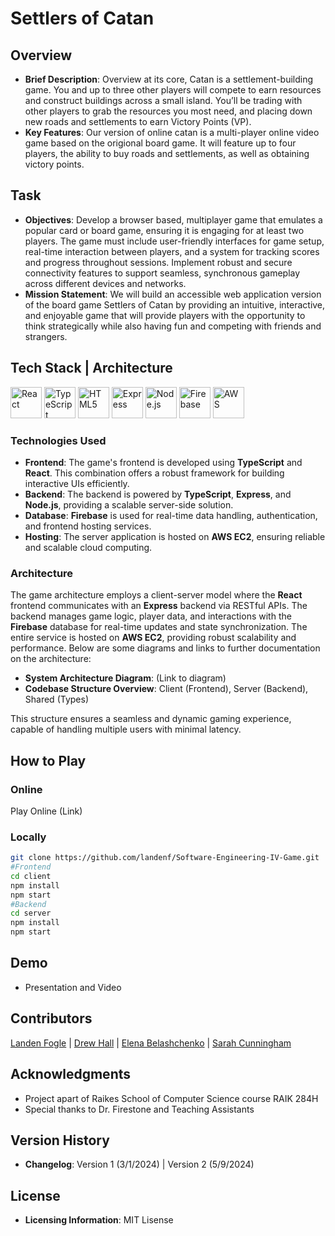 # Settlers of Catan

## Overview
- **Brief Description**: Overview at its core, Catan is a settlement-building game. You and up to three other players will compete to earn resources and construct buildings across a small island. You’ll be trading with other players to grab the resources you most need, and placing down new roads and settlements to earn Victory Points (VP).
- **Key Features**: Our version of online catan is a multi-player online video game based on the origional board game. It will feature up to four players, the ability to buy roads and settlements, as well as obtaining victory points. 

## Task
- **Objectives**: Develop a browser based, multiplayer game that emulates a popular card or board game, ensuring it is engaging for at least two players. The game must include user-friendly interfaces for game setup, real-time interaction between players, and a system for tracking scores and progress throughout sessions. Implement robust and secure connectivity features to support seamless, synchronous gameplay across different devices and networks.
- **Mission Statement**: We will build an accessible web application version of the board game Settlers of Catan by providing an intuitive, interactive, and enjoyable game that will provide players with  the opportunity to think strategically while also having fun and competing with friends and strangers. 

## Tech Stack | Architecture
<p>
  <img src="https://upload.wikimedia.org/wikipedia/commons/a/a7/React-icon.svg" width="50" alt="React">
  <img src="https://upload.wikimedia.org/wikipedia/commons/4/4c/Typescript_logo_2020.svg" width="50" alt="TypeScript">
  <img src="https://upload.wikimedia.org/wikipedia/commons/6/61/HTML5_logo_and_wordmark.svg" width="50" alt="HTML5">
  <img src="https://upload.wikimedia.org/wikipedia/commons/6/64/Expressjs.png" width="50" alt="Express">
  <img src="https://upload.wikimedia.org/wikipedia/commons/d/d9/Node.js_logo.svg" width="50" alt="Node.js">
  <img src="https://upload.wikimedia.org/wikipedia/commons/4/46/Touchicon-180.png" width="50" alt="Firebase">
  <img src="https://upload.wikimedia.org/wikipedia/commons/9/93/Amazon_Web_Services_Logo.svg" width="50" alt="AWS">
</p>

### Technologies Used
- **Frontend**: The game's frontend is developed using **TypeScript** and **React**. This combination offers a robust framework for building interactive UIs efficiently.
- **Backend**: The backend is powered by **TypeScript**, **Express**, and **Node.js**, providing a scalable server-side solution.
- **Database**: **Firebase** is used for real-time data handling, authentication, and frontend hosting services.
- **Hosting**: The server application is hosted on **AWS EC2**, ensuring reliable and scalable cloud computing.

### Architecture
The game architecture employs a client-server model where the **React** frontend communicates with an **Express** backend via RESTful APIs. The backend manages game logic, player data, and interactions with the **Firebase** database for real-time updates and state synchronization. The entire service is hosted on **AWS EC2**, providing robust scalability and performance. Below are some diagrams and links to further documentation on the architecture:
- **System Architecture Diagram**: (Link to diagram)
- **Codebase Structure Overview**: Client (Frontend), Server (Backend), Shared (Types)

This structure ensures a seamless and dynamic gaming experience, capable of handling multiple users with minimal latency.

## How to Play

### Online
Play Online (Link)

### Locally

```bash
git clone https://github.com/landenf/Software-Engineering-IV-Game.git
#Frontend
cd client
npm install
npm start
#Backend
cd server
npm install
npm start
```

## Demo
- Presentation and Video

## Contributors

[Landen Fogle](https://www.github.com/landenf) | [Drew Hall](https://www.github.com/SirFatredVIII) | [Elena Belashchenko](https://github.com/ebelashchenko2) | [Sarah Cunningham](https://www.github.com/scunningham8)

## Acknowledgments
-  Project apart of Raikes School of Computer Science course RAIK 284H
- Special thanks to Dr. Firestone and Teaching Assistants

## Version History
- **Changelog**: Version 1 (3/1/2024) | Version 2 (5/9/2024)

## License
- **Licensing Information**: MIT Lisense 
